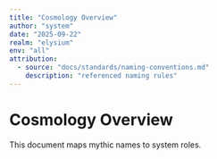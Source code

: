 ```yaml
---
title: "Cosmology Overview"
author: "system"
date: "2025-09-22"
realm: "elysium"
env: "all"
attribution:
  - source: "docs/standards/naming-conventions.md"
    description: "referenced naming rules"
---
```


# Cosmology Overview
This document maps mythic names to system roles.
